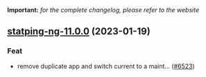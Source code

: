 **Important:**
*for the complete changelog, please refer to the website*




## [statping-ng-11.0.0](https://github.com/truecharts/charts/compare/statping-ng-2.0.8...statping-ng-11.0.0) (2023-01-19)

### Feat

- remove duplicate app and switch current to a maint… ([#6523](https://github.com/truecharts/charts/issues/6523))
  
  